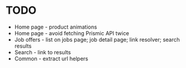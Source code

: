 TODO
====

* Home page - product animations
* Home page - avoid fetching Prismic API twice
* Job offers - list on jobs page; job detail page; link resolver; search results
* Search - link to results
* Common - extract url helpers